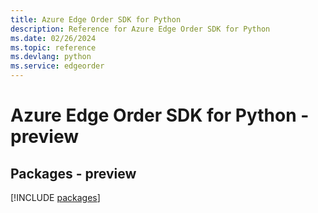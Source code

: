 ```yaml
---
title: Azure Edge Order SDK for Python
description: Reference for Azure Edge Order SDK for Python
ms.date: 02/26/2024
ms.topic: reference
ms.devlang: python
ms.service: edgeorder
---
```

# Azure Edge Order SDK for Python - preview
## Packages - preview
[!INCLUDE [packages](edge-order-index.md)]